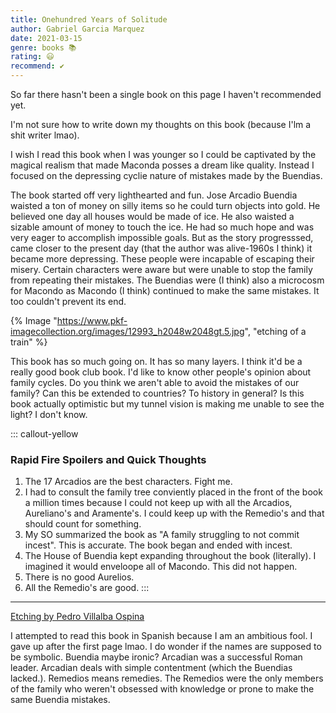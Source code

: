 ```yaml
---
title: Onehundred Years of Solitude
author: Gabriel Garcia Marquez
date: 2021-03-15
genre: books 📚
rating: 😃
recommend: ✔️
---
```


So far there hasn't been a single book on this page I haven't recommended yet. 

I'm not sure how to write down my thoughts on this book (because I'lm a shit writer lmao). 

I wish I read this book when I was younger so I could be captivated by the magical realism that made Maconda posses a dream like quality. Instead I focused on the depressing cyclie nature of mistakes made by the Buendias.

The book started off very lighthearted and fun. Jose Arcadio Buendia waisted a ton of money on silly items so he could turn objects into gold. He believed one day all houses would be made of ice. He also waisted a sizable amount of money to touch the ice. He had so much hope and was very eager to accomplish impossible goals. But as the story progresssed, came closer to the present day (that the author was alive-1960s I think) it became more depressing. These people were incapable of escaping their misery. Certain characters were aware but were unable to stop the family from repeating their mistakes. The Buendias were (I think) also a microcosm for Macondo as Macondo (I think) continued to make the same mistakes. It too couldn't prevent its end.

{% Image "https://www.pkf-imagecollection.org/images/12993_h2048w2048gt.5.jpg", "etching of a train" %}

This book has so much going on. It has so many layers. I think it'd be a really good book club book. I'd like to know other people's opinion about family cycles. Do you think we aren't able to avoid the mistakes of our family? Can this be extended to countries? To history in general? Is this book actually optimistic but my tunnel vision is making me unable to see the light? I don't know.

::: callout-yellow
### Rapid Fire Spoilers and Quick Thoughts

1. The 17 Arcadios are the best characters. Fight me.
2. I had to consult the family tree conviently placed in the front of the book a million times because I could not keep up with all the Arcadios, Aureliano's and Aramente's. I could keep up with the Remedio's and that should count for something.
3. My SO summarized the book as "A family struggling to not commit incest". This is accurate. The book began and ended with incest.
4. The House of Buendia kept expanding throughout the book (literally). I imagined it would enveloope all of Macondo. This did not happen.
5. There is no good Aurelios. 
6. All the Remedio's are good.
:::

_________

[Etching by Pedro Villalba Ospina](https://www.pkf-imagecollection.org/artist/Pedro_Villalba%20Ospina/works/690)

I attempted to read this book in Spanish because I am an ambitious fool. I gave up after the first page lmao. I do wonder if the names are supposed to be symbolic. Buendia maybe ironic? Arcadian was a successful Roman leader. Arcadian deals with simple contentment (which the Buendias lacked.). Remedios means remedies. The Remedios were the only members of the family who weren't obsessed with knowledge or prone to make the same Buendia mistakes. 